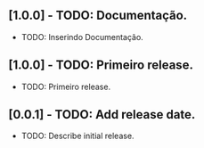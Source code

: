 ## [1.0.0] - TODO: Documentação.

* TODO: Inserindo Documentação.

## [1.0.0] - TODO: Primeiro release.

* TODO: Primeiro release.

## [0.0.1] - TODO: Add release date.

* TODO: Describe initial release.
